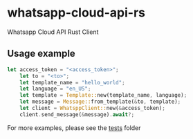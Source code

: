 # whatsapp-cloud-api-rs

Whatsapp Cloud API Rust Client 

## Usage example

```rust
let access_token = "<access_token>";
    let to = "<to>";
    let template_name = "hello_world";
    let language = "en_US";
    let template = Template::new(template_name, language);
    let message = Message::from_template(&to, template);
    let client = WhatsppClient::new(&access_token);
    client.send_message(&message).await?;
```

For more examples, please see the [tests] folder


[tests]: https://github.com/sajuthankappan/whatsapp-cloud-api-rs/tree/master/tests